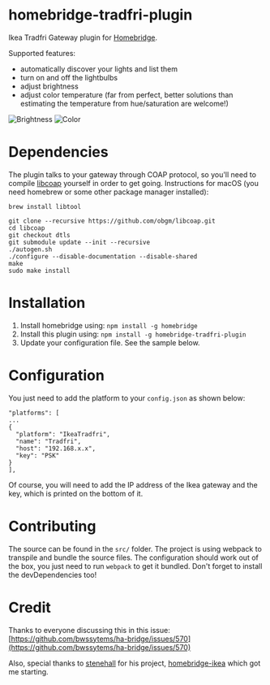 # homebridge-tradfri-plugin

Ikea Tradfri Gateway plugin for [Homebridge](https://github.com/nfarina/homebridge).

Supported features:
- automatically discover your lights and list them
- turn on and off the lightbulbs
- adjust brightness
- adjust color temperature (far from perfect, better solutions than estimating the temperature from hue/saturation are welcome!)

![Brightness](https://pter.co/p/tradfri/brightness.PNG)
![Color](https://pter.co/p/tradfri/color.PNG)

# Dependencies

The plugin talks to your gateway through COAP protocol, so you'll need to compile [libcoap](https://github.com/obgm/libcoap.git) yourself in order to get going. Instructions for macOS (you need homebrew or some other package manager installed):

```
brew install libtool

git clone --recursive https://github.com/obgm/libcoap.git
cd libcoap
git checkout dtls
git submodule update --init --recursive
./autogen.sh
./configure --disable-documentation --disable-shared
make
sudo make install
```

# Installation

1. Install homebridge using: `npm install -g homebridge`
2. Install this plugin using: `npm install -g homebridge-tradfri-plugin`
3. Update your configuration file. See the sample below.

# Configuration

You just need to add the platform to your `config.json` as shown below:

```
"platforms": [
...
{
  "platform": "IkeaTradfri",
  "name": "Tradfri",
  "host": "192.168.x.x",
  "key": "PSK"
}
],
```

Of course, you will need to add the IP address of the Ikea gateway and the key, which is printed on the bottom of it.

# Contributing

The source can be found in the `src/` folder. The project is using webpack to transpile and bundle the source files. The configuration should work out of the box, you just need to run `webpack` to get it bundled. Don't forget to install the devDependencies too!

# Credit

Thanks to everyone discussing this in this issue: [https://github.com/bwssytems/ha-bridge/issues/570](https://github.com/bwssytems/ha-bridge/issues/570)

Also, special thanks to [stenehall](https://github.com/stenehall) for his project, [homebridge-ikea](https://github.com/stenehall/homebridge-ikea) which got me starting.
